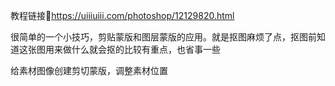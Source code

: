 教程链接🔗https://uiiiuiii.com/photoshop/12129820.html

很简单的一个小技巧，剪贴蒙版和图层蒙版的应用。就是抠图麻烦了点，抠图前知道这张图用来做什么就会抠的比较有重点，也省事一些

给素材图像创建剪切蒙版，调整素材位置
